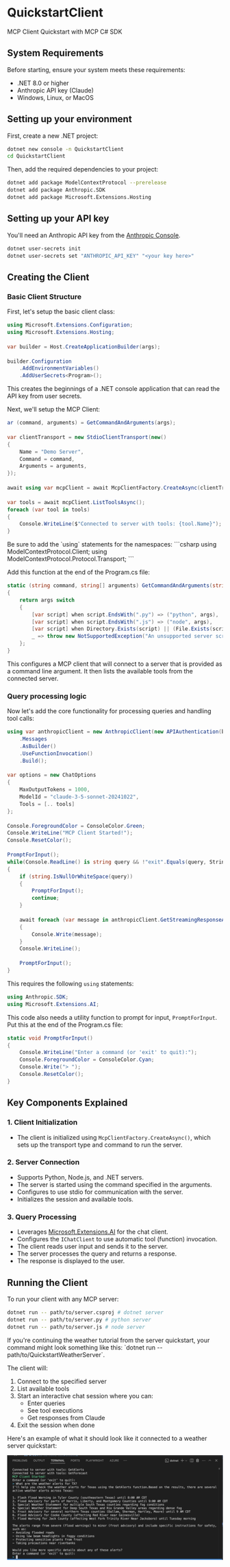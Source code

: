 # QuickstartClient

<!-- markdownlint-disable MD033 -->

MCP Client Quickstart with MCP C# SDK

## System Requirements

Before starting, ensure your system meets these requirements:

- .NET 8.0 or higher
- Anthropic API key (Claude)
- Windows, Linux, or MacOS

## Setting up your environment

First, create a new .NET project:

```bash
dotnet new console -n QuickstartClient
cd QuickstartClient
```

Then, add the required dependencies to your project:

```bash
dotnet add package ModelContextProtocol --prerelease
dotnet add package Anthropic.SDK
dotnet add package Microsoft.Extensions.Hosting
```

## Setting up your API key

You'll need an Anthropic API key from the [Anthropic Console](https://console.anthropic.com/settings/keys).

```bash
dotnet user-secrets init
dotnet user-secrets set "ANTHROPIC_API_KEY" "<your key here>"
```

## Creating the Client

### Basic Client Structure

First, let's setup the basic client class:

```csharp
using Microsoft.Extensions.Configuration;
using Microsoft.Extensions.Hosting;

var builder = Host.CreateApplicationBuilder(args);

builder.Configuration
    .AddEnvironmentVariables()
    .AddUserSecrets<Program>();
```

This creates the beginnings of a .NET console application that can read the API key from user secrets.

Next, we'll setup the MCP Client:

```csharp
ar (command, arguments) = GetCommandAndArguments(args);

var clientTransport = new StdioClientTransport(new()
{
    Name = "Demo Server",
    Command = command,
    Arguments = arguments,
});

await using var mcpClient = await McpClientFactory.CreateAsync(clientTransport);

var tools = await mcpClient.ListToolsAsync();
foreach (var tool in tools)
{
    Console.WriteLine($"Connected to server with tools: {tool.Name}");
}
```

<Note>
Be sure to add the `using` statements for the namespaces:
```csharp
using ModelContextProtocol.Client;
using ModelContextProtocol.Protocol.Transport;
```
</Note>

Add this function at the end of the Program.cs file:

```csharp
static (string command, string[] arguments) GetCommandAndArguments(string[] args)
{
    return args switch
    {
        [var script] when script.EndsWith(".py") => ("python", args),
        [var script] when script.EndsWith(".js") => ("node", args),
        [var script] when Directory.Exists(script) || (File.Exists(script) && script.EndsWith(".csproj")) => ("dotnet", ["run", "--project", script, "--no-build"]),
        _ => throw new NotSupportedException("An unsupported server script was provided. Supported scripts are .py, .js, or .csproj")
    };
}
```

This configures a MCP client that will connect to a server that is provided as a command line argument. It then lists the available tools from the connected server.

### Query processing logic

Now let's add the core functionality for processing queries and handling tool calls:

```csharp
using var anthropicClient = new AnthropicClient(new APIAuthentication(builder.Configuration["ANTHROPIC_API_KEY"]))
    .Messages
    .AsBuilder()
    .UseFunctionInvocation()
    .Build();

var options = new ChatOptions
{
    MaxOutputTokens = 1000,
    ModelId = "claude-3-5-sonnet-20241022",
    Tools = [.. tools]
};

Console.ForegroundColor = ConsoleColor.Green;
Console.WriteLine("MCP Client Started!");
Console.ResetColor();

PromptForInput();
while(Console.ReadLine() is string query && !"exit".Equals(query, StringComparison.OrdinalIgnoreCase))
{
    if (string.IsNullOrWhiteSpace(query))
    {
        PromptForInput();
        continue;
    }

    await foreach (var message in anthropicClient.GetStreamingResponseAsync(query, options))
    {
        Console.Write(message);
    }
    Console.WriteLine();

    PromptForInput();
}
```

This requires the following `using` statements:

```csharp
using Anthropic.SDK;
using Microsoft.Extensions.AI;
```

This code also needs a utility function to prompt for input, `PromptForInput`. Put this at the end of the Program.cs file:

```csharp
static void PromptForInput()
{
    Console.WriteLine("Enter a command (or 'exit' to quit):");
    Console.ForegroundColor = ConsoleColor.Cyan;
    Console.Write("> ");
    Console.ResetColor();
}
```

## Key Components Explained

### 1. Client Initialization

- The client is initialized using `McpClientFactory.CreateAsync()`, which sets up the transport type and command to run the server.

### 2. Server Connection

- Supports Python, Node.js, and .NET servers.
- The server is started using the command specified in the arguments.
- Configures to use stdio for communication with the server.
- Initializes the session and available tools.

### 3. Query Processing

- Leverages [Microsoft.Extensions.AI](https://learn.microsoft.com/dotnet/ai/ai-extensions) for the chat client.
- Configures the `IChatClient` to use automatic tool (function) invocation.
- The client reads user input and sends it to the server.
- The server processes the query and returns a response.
- The response is displayed to the user.

## Running the Client

To run your client with any MCP server:

```bash
dotnet run -- path/to/server.csproj # dotnet server
dotnet run -- path/to/server.py # python server
dotnet run -- path/to/server.js # node server
```

<Note>
If you're continuing the weather tutorial from the server quickstart, your command might look something like this: `dotnet run -- path/to/QuickstartWeatherServer`.
</Note>

The client will:

1. Connect to the specified server
2. List available tools
3. Start an interactive chat session where you can:
   - Enter queries
   - See tool executions
   - Get responses from Claude
4. Exit the session when done

Here's an example of what it should look like it connected to a weather server quickstart:

![Screenshot of the QuickstartClient connected to a weather server](/images/quickstart-dotnet-client.png)
